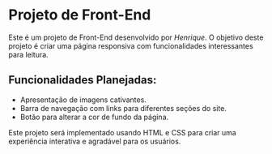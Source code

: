 # Projeto de Front-End

Este é um projeto de Front-End desenvolvido por *Henrique*. O objetivo deste projeto é criar uma página responsiva com funcionalidades interessantes para leitura.

## Funcionalidades Planejadas:
- Apresentação de imagens cativantes.
- Barra de navegação com links para diferentes seções do site.
- Botão para alterar a cor de fundo da página.

Este projeto será implementado usando HTML e CSS para criar uma experiência interativa e agradável para os usuários.
